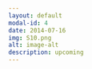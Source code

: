 ```yaml
---
layout: default
modal-id: 4
date: 2014-07-16
img: S10.png
alt: image-alt
description: upcoming
---
```

